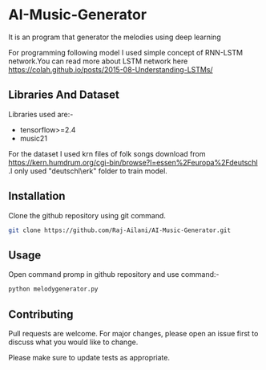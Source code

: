 # AI-Music-Generator

It is an program that generator the melodies using deep learning 

For programming following model I used simple concept of RNN-LSTM network.You can read more about LSTM network here https://colah.github.io/posts/2015-08-Understanding-LSTMs/

## Libraries And Dataset
Libraries used are:-
<ul>
  <li>tensorflow>=2.4
  <li>music21
</ul>

For the dataset I used krn files of folk songs download from https://kern.humdrum.org/cgi-bin/browse?l=essen%2Feuropa%2Fdeutschl .I only used "deutschl\erk" folder to train model.

## Installation

Clone the github repository using git command.

```bash
git clone https://github.com/Raj-Ailani/AI-Music-Generator.git
```

## Usage
Open command promp in github repository and use command:-

```bash
python melodygenerator.py
```

## Contributing
Pull requests are welcome. For major changes, please open an issue first to discuss what you would like to change.

Please make sure to update tests as appropriate.


